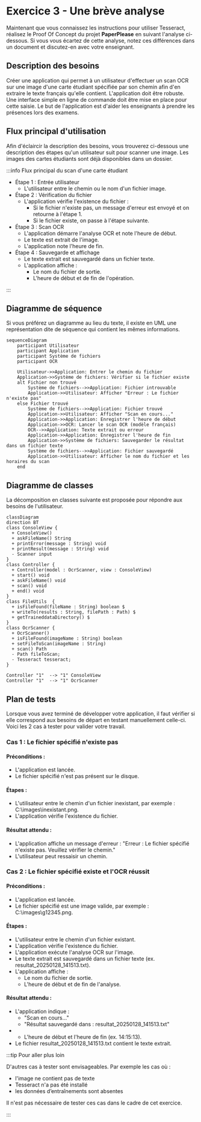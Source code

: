 # Exercice 3 - Une brève analyse 

Maintenant que vous connaissez les instructions pour utiliser
Tesseract, réalisez le Proof Of Concept du projet **PaperPlease** en suivant l'analyse ci-dessous.
Si vous vous écartez de cette analyse, notez ces différences dans un document et discutez-en avec votre enseignant.

## Description des besoins

Créer une application qui permet à un utilisateur d'effectuer un scan OCR 
sur une image d'une carte étudiant spécifiée par son chemin afin d'en extraire le texte 
français qu'elle contient. L'application doit être robuste.
Une interface simple en ligne de commande doit être mise en place pour cette saisie. Le but de l'application est d'aider les enseignants à prendre les présences lors des examens.

## Flux principal d'utilisation

Afin d'éclaircir la description des besoins, vous trouverez ci-dessous
une description des étapes qu'un utilisateur suit pour scanner une image.
Les images des cartes étudiants sont déjà disponibles dans un dossier.

:::info Flux principal du scan d'une carte étudiant

- Étape 1 : Entrée utilisateur
    - L'utilisateur entre le chemin ou le nom d'un fichier image.
- Étape 2 : Vérification du fichier
    - L'application vérifie l'existence du fichier :
        - Si le fichier n'existe pas, un message d'erreur est envoyé et on retourne à l'étape 1.
        - Si le fichier existe, on passe à l'étape suivante.
- Étape 3 : Scan OCR
    - L'application démarre l'analyse OCR et note l'heure de début.
    - Le texte est extrait de l'image.
    - L'application note l'heure de fin.
- Étape 4 : Sauvegarde et affichage
    - Le texte extrait est sauvegardé dans un fichier texte.
    - L'application affiche :
        - Le nom du fichier de sortie.
        - L'heure de début et de fin de l'opération.

::: 

## Diagramme de séquence

Si vous préférez un diagramme au lieu du texte, il existe en UML
une représentation dite de séquence qui contient les mêmes informations.

```mermaid
sequenceDiagram
    participant Utilisateur
    participant Application
    participant Système de fichiers
    participant OCR

    Utilisateur->>Application: Entrer le chemin du fichier
    Application->>Système de fichiers: Vérifier si le fichier existe
    alt Fichier non trouvé
        Système de fichiers-->>Application: Fichier introuvable
        Application->>Utilisateur: Afficher "Erreur : Le fichier n'existe pas"
    else Fichier trouvé
        Système de fichiers-->>Application: Fichier trouvé
        Application->>Utilisateur: Afficher "Scan en cours..."
        Application->>Application: Enregistrer l'heure de début
        Application->>OCR: Lancer le scan OCR (modèle français)
        OCR-->>Application: Texte extrait ou erreur
        Application->>Application: Enregistrer l'heure de fin
        Application->>Système de fichiers: Sauvegarder le résultat dans un fichier texte
        Système de fichiers-->>Application: Fichier sauvegardé
        Application->>Utilisateur: Afficher le nom du fichier et les horaires du scan
    end
```

## Diagramme de classes

La décomposition en classes suivante est proposée pour
répondre aux besoins de l'utilisateur.

```mermaid
classDiagram
direction BT
class ConsoleView {
  + ConsoleView() 
  + askFileName() String
  + printError(message : String) void
  + printResult(message : String) void
  - Scanner input
}
class Controller {
  + Controller(model : OcrScanner, view : ConsoleView) 
  + start() void
  + askFileName() void
  + scan() void
  + end() void  
}
class FileUtils  {
  + isFileFound(fileName : String) boolean $
  + writeTo(results : String, filePath : Path) $
  + getTraineddataDirectory() $
}
class OcrScanner {
  + OcrScanner() 
  + isFileFound(imageName : String) boolean
  + setFileToScan(imageName : String) 
  + scan() Path
  - Path fileToScan;
  - Tesseract tesseract;
}

Controller "1"  --> "1" ConsoleView 
Controller "1"  --> "1" OcrScanner 
```

## Plan de tests

Lorsque vous avez terminé de développer votre application, 
il faut vérifier si elle correspond aux besoins de départ
en testant manuellement celle-ci. 
Voici les 2 cas à tester pour valider votre travail.

### Cas 1 : Le fichier spécifié n'existe pas

#### Préconditions :
 - L'application est lancée.
 - Le fichier spécifié n'est pas présent sur le disque.

#### Étapes :
 - L'utilisateur entre le chemin d'un fichier inexistant, par exemple : C:\images\inexistant.png.
 - L'application vérifie l'existence du fichier.

#### Résultat attendu : 
 - L'application affiche un message d'erreur : "Erreur : Le fichier spécifié n'existe pas. Veuillez vérifier le chemin."
 - L'utilisateur peut ressaisir un chemin.

### Cas 2 : Le fichier spécifié existe et l'OCR réussit

#### Préconditions :
 - L'application est lancée.
 - Le fichier spécifié est une image valide, par exemple : C:\images\g12345.png.

#### Étapes :
 - L'utilisateur entre le chemin d'un fichier existant.
 - L'application vérifie l'existence du fichier.
 - L'application exécute l'analyse OCR sur l'image.
 - Le texte extrait est sauvegardé dans un fichier texte (ex. resultat_20250128_141513.txt).
 - L'application affiche :
    - Le nom du fichier de sortie.
    - L'heure de début et de fin de l'analyse.

#### Résultat attendu :
 - L'application indique :
    - "Scan en cours..."
    - "Résultat sauvegardé dans : resultat_20250128_141513.txt"
 -  - L'heure de début et l'heure de fin (ex. 14:15:13).
 - Le fichier resultat_20250128_141513.txt contient le texte extrait.

:::tip Pour aller plus loin

D'autres cas  à tester sont envisageables. Par exemple les cas où :  
- l'image ne contient pas de texte
- Tesseract n'a pas été installé
- les données d’entraînements sont absentes

Il n'est pas nécessaire de tester ces cas dans le cadre de cet exercice.

:::
